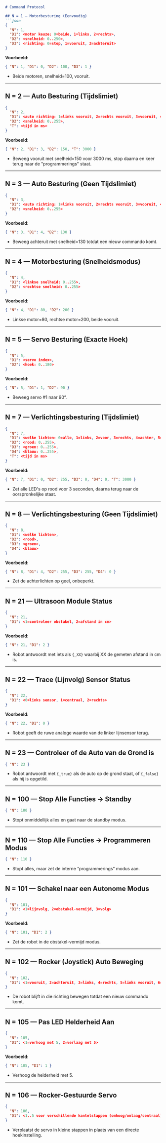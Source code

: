 ````markdown
# Command Protocol

## N = 1 — Motorbesturing (Eenvoudig)
```json
{
  "N": 1,
  "D1": <motor keuze: 0=beide, 1=links, 2=rechts>,
  "D2": <snelheid: 0..250>,
  "D3": <richting: 0=stop, 1=vooruit, 2=achteruit>
}
````

**Voorbeeld:**

```json
{ "N": 1, "D1": 0, "D2": 100, "D3": 1 }
```

* Beide motoren, snelheid=100, vooruit.

---

## N = 2 — Auto Besturing (Tijdslimiet)

```json
{
  "N": 2,
  "D1": <auto richting: 1=links vooruit, 2=rechts vooruit, 3=vooruit, 4=achteruit>,
  "D2": <snelheid: 0..255>,
  "T": <tijd in ms>
}
```

**Voorbeeld:**

```json
{ "N": 2, "D1": 3, "D2": 150, "T": 3000 }
```

* Beweeg vooruit met snelheid=150 voor 3000 ms, stop daarna en keer terug naar de "programmerings" staat.

---

## N = 3 — Auto Besturing (Geen Tijdslimiet)

```json
{
  "N": 3,
  "D1": <auto richting: 1=links vooruit, 2=rechts vooruit, 3=vooruit, 4=achteruit>,
  "D2": <snelheid: 0..255>
}
```

**Voorbeeld:**

```json
{ "N": 3, "D1": 4, "D2": 130 }
```

* Beweeg achteruit met snelheid=130 totdat een nieuw commando komt.

---

## N = 4 — Motorbesturing (Snelheidsmodus)

```json
{
  "N": 4,
  "D1": <linkse snelheid: 0..255>,
  "D2": <rechtse snelheid: 0..255>
}
```

**Voorbeeld:**

```json
{ "N": 4, "D1": 80, "D2": 200 }
```

* Linkse motor=80, rechtse motor=200, beide vooruit.

---

## N = 5 — Servo Besturing (Exacte Hoek)

```json
{
  "N": 5,
  "D1": <servo index>,
  "D2": <hoek: 0..180>
}
```

**Voorbeeld:**

```json
{ "N": 5, "D1": 1, "D2": 90 }
```

* Beweeg servo #1 naar 90°.

---

## N = 7 — Verlichtingsbesturing (Tijdslimiet)

```json
{
  "N": 7,
  "D1": <welke lichten: 0=alle, 1=links, 2=voor, 3=rechts, 4=achter, 5=centrum>,
  "D2": <rood: 0..255>,
  "D3": <groen: 0..255>,
  "D4": <blauw: 0..255>,
  "T": <tijd in ms>
}
```

**Voorbeeld:**

```json
{ "N": 7, "D1": 0, "D2": 255, "D3": 0, "D4": 0, "T": 3000 }
```

* Zet alle LED's op rood voor 3 seconden, daarna terug naar de oorspronkelijke staat.

---

## N = 8 — Verlichtingsbesturing (Geen Tijdslimiet)

```json
{
  "N": 8,
  "D1": <welke lichten>,
  "D2": <rood>,
  "D3": <groen>,
  "D4": <blauw>
}
```

**Voorbeeld:**

```json
{ "N": 8, "D1": 4, "D2": 255, "D3": 255, "D4": 0 }
```

* Zet de achterlichten op geel, onbeperkt.

---

## N = 21 — Ultrasoon Module Status

```json
{
  "N": 21,
  "D1": <1=controleer obstakel, 2=afstand in cm>
}
```

**Voorbeeld:**

```json
{ "N": 21, "D1": 2 }
```

* Robot antwoordt met iets als `{_XX}` waarbij XX de gemeten afstand in cm is.

---

## N = 22 — Trace (Lijnvolg) Sensor Status

```json
{
  "N": 22,
  "D1": <0=links sensor, 1=centraal, 2=rechts>
}
```

**Voorbeeld:**

```json
{ "N": 22, "D1": 0 }
```

* Robot geeft de ruwe analoge waarde van de linker lijnsensor terug.

---

## N = 23 — Controleer of de Auto van de Grond is

```json
{ "N": 23 }
```

* Robot antwoordt met `{_true}` als de auto op de grond staat, of `{_false}` als hij is opgetild.

---

## N = 100 — Stop Alle Functies → Standby

```json
{ "N": 100 }
```

* Stopt onmiddellijk alles en gaat naar de standby modus.

---

## N = 110 — Stop Alle Functies → Programmeren Modus

```json
{ "N": 110 }
```

* Stopt alles, maar zet de interne “programmerings” modus aan.

---

## N = 101 — Schakel naar een Autonome Modus

```json
{
  "N": 101,
  "D1": <1=lijnvolg, 2=obstakel-vermijd, 3=volg>
}
```

**Voorbeeld:**

```json
{ "N": 101, "D1": 2 }
```

* Zet de robot in de obstakel-vermijd modus.

---

## N = 102 — Rocker (Joystick) Auto Beweging

```json
{
  "N": 102,
  "D1": <1=vooruit, 2=achteruit, 3=links, 4=rechts, 5=links vooruit, 6=links achteruit, 7=rechts vooruit, 8=rechts achteruit, 9=stop>
}
```

* De robot blijft in die richting bewegen totdat een nieuw commando komt.

---

## N = 105 — Pas LED Helderheid Aan

```json
{
  "N": 105,
  "D1": <1=verhoog met 5, 2=verlaag met 5>
}
```

**Voorbeeld:**

```json
{ "N": 105, "D1": 1 }
```

* Verhoog de helderheid met 5.

---

## N = 106 — Rocker-Gestuurde Servo

```json
{
  "N": 106,
  "D1": <1..5 voor verschillende kantelstappen (omhoog/omlaag/centraal)>
}
```

* Verplaatst de servo in kleine stappen in plaats van een directe hoekinstelling.
